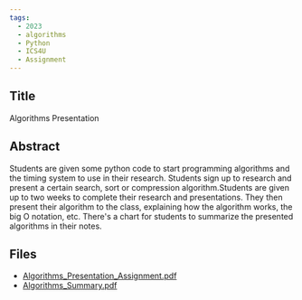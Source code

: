 ```yaml
---
tags:
  - 2023
  - algorithms
  - Python
  - ICS4U
  - Assignment
---
```

    
## Title

Algorithms Presentation

## Abstract

Students are given some python code to start programming algorithms and the timing system to use in their research. Students sign up to research and present a certain search, sort or compression algorithm.Students are given up to two weeks to complete their research and presentations. They then present their algorithm to the class, explaining how the algorithm works, the big O notation, etc. There's a chart for students to summarize the presented algorithms in their notes.

## Files

- [Algorithms_Presentation_Assignment.pdf](https://www.russellgordon.ca/acse/cemc-cse-resources/resources/2023/Nancy_Berndt/Algorithms_Presentation_Assignment.pdf)
- [Algorithms_Summary.pdf](https://www.russellgordon.ca/acse/cemc-cse-resources/resources/2023/Nancy_Berndt/Algorithms_Summary.pdf)
